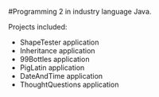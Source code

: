 #Programming 2 in industry language Java.

Projects included:
* ShapeTester application
* Inheritance application
* 99Bottles application
* PigLatin application
* DateAndTime application
* ThoughtQuestions application

